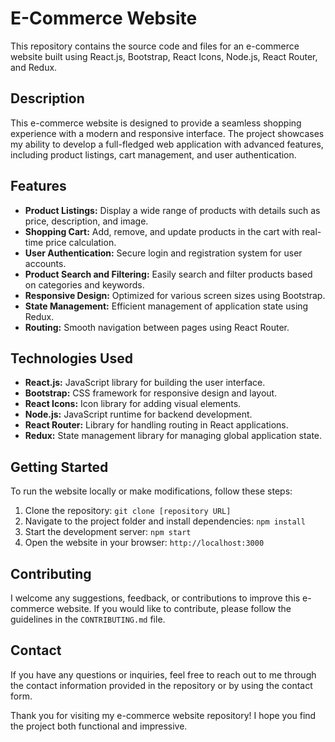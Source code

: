 # E-Commerce Website

This repository contains the source code and files for an e-commerce website built using React.js, Bootstrap, React Icons, Node.js, React Router, and Redux.

## Description

This e-commerce website is designed to provide a seamless shopping experience with a modern and responsive interface. The project showcases my ability to develop a full-fledged web application with advanced features, including product listings, cart management, and user authentication.

## Features

- **Product Listings:** Display a wide range of products with details such as price, description, and image.
- **Shopping Cart:** Add, remove, and update products in the cart with real-time price calculation.
- **User Authentication:** Secure login and registration system for user accounts.
- **Product Search and Filtering:** Easily search and filter products based on categories and keywords.
- **Responsive Design:** Optimized for various screen sizes using Bootstrap.
- **State Management:** Efficient management of application state using Redux.
- **Routing:** Smooth navigation between pages using React Router.

## Technologies Used

- **React.js:** JavaScript library for building the user interface.
- **Bootstrap:** CSS framework for responsive design and layout.
- **React Icons:** Icon library for adding visual elements.
- **Node.js:** JavaScript runtime for backend development.
- **React Router:** Library for handling routing in React applications.
- **Redux:** State management library for managing global application state.

## Getting Started

To run the website locally or make modifications, follow these steps:

1. Clone the repository: `git clone [repository URL]`
2. Navigate to the project folder and install dependencies: `npm install`
3. Start the development server: `npm start`
4. Open the website in your browser: `http://localhost:3000`

## Contributing

I welcome any suggestions, feedback, or contributions to improve this e-commerce website. If you would like to contribute, please follow the guidelines in the `CONTRIBUTING.md` file.

## Contact

If you have any questions or inquiries, feel free to reach out to me through the contact information provided in the repository or by using the contact form.

Thank you for visiting my e-commerce website repository! I hope you find the project both functional and impressive.
